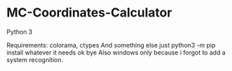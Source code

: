 # MC-Coordinates-Calculator
Python 3


Requirements:
colorama,
ctypes
And something else just python3 -m pip install whatever it needs
ok bye
Also windows only because i forgot to add a system recognition.
